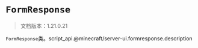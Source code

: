 # `FormResponse`

> 文档版本：1.21.0.21

`FormResponse`类。script_api.@minecraft/server-ui.formresponse.description
